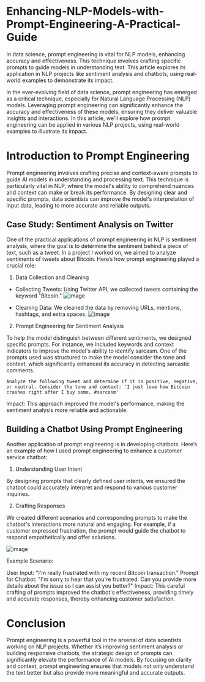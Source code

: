 # Enhancing-NLP-Models-with-Prompt-Engineering-A-Practical-Guide
In data science, prompt engineering is vital for NLP models, enhancing accuracy and effectiveness. This technique involves crafting specific prompts to guide models in understanding text. This article explores its application in NLP projects like sentiment analysis and chatbots, using real-world examples to demonstrate its impact.

In the ever-evolving field of data science, prompt engineering has emerged as a critical technique, especially for Natural Language Processing (NLP) models. Leveraging prompt engineering can significantly enhance the accuracy and effectiveness of these models, ensuring they deliver valuable insights and interactions. In this article, we'll explore how prompt engineering can be applied in various NLP projects, using real-world examples to illustrate its impact.

# Introduction to Prompt Engineering

Prompt engineering involves crafting precise and context-aware prompts to guide AI models in understanding and processing text. This technique is particularly vital in NLP, where the model's ability to comprehend nuances and context can make or break its performance. By designing clear and specific prompts, data scientists can improve the model's interpretation of input data, leading to more accurate and reliable outputs.

## Case Study: Sentiment Analysis on Twitter
One of the practical applications of prompt engineering in NLP is sentiment analysis, where the goal is to determine the sentiment behind a piece of text, such as a tweet. In a project I worked on, we aimed to analyze sentiments of tweets about Bitcoin. Here’s how prompt engineering played a crucial role:

1. Data Collection and Cleaning

* Collecting Tweets: Using Twitter API, we collected tweets containing the keyword "Bitcoin."
![image](https://github.com/Hagar-zakaria/Enhancing-NLP-Models-with-Prompt-Engineering-A-Practical-Guide/assets/93611934/17f625d0-3a5a-4e7c-9db1-a45de4deafa9)

* Cleaning Data: We cleaned the data by removing URLs, mentions, hashtags, and extra spaces.
![image](https://github.com/Hagar-zakaria/Enhancing-NLP-Models-with-Prompt-Engineering-A-Practical-Guide/assets/93611934/7c0dc621-f4fe-4025-aab2-b3e0c602de61)

2.  Prompt Engineering for Sentiment Analysis

To help the model distinguish between different sentiments, we designed specific prompts. For instance, we included keywords and context indicators to improve the model's ability to identify sarcasm. One of the prompts used was structured to make the model consider the tone and context, which significantly enhanced its accuracy in detecting sarcastic comments.

```plaintext
Analyze the following tweet and determine if it is positive, negative, or neutral. Consider the tone and context: 'I just love how Bitcoin crashes right after I buy some. #sarcasm'
```
Impact: This approach improved the model's performance, making the sentiment analysis more reliable and actionable.

## Building a Chatbot Using Prompt Engineering
Another application of prompt engineering is in developing chatbots. Here’s an example of how I used prompt engineering to enhance a customer service chatbot:

1. Understanding User Intent

By designing prompts that clearly defined user intents, we ensured the chatbot could accurately interpret and respond to various customer inquiries.

2. Crafting Responses

We created different scenarios and corresponding prompts to make the chatbot's interactions more natural and engaging. For example, if a customer expressed frustration, the prompt would guide the chatbot to respond empathetically and offer solutions.

![image](https://github.com/Hagar-zakaria/Enhancing-NLP-Models-with-Prompt-Engineering-A-Practical-Guide/assets/93611934/8271b9bf-020d-4d4d-bce9-ba2060bfe294)

Example Scenario:

User Input: "I'm really frustrated with my recent Bitcoin transaction."
Prompt for Chatbot: "I'm sorry to hear that you're frustrated. Can you provide more details about the issue so I can assist you better?"
Impact: This careful crafting of prompts improved the chatbot's effectiveness, providing timely and accurate responses, thereby enhancing customer satisfaction.

# Conclusion
Prompt engineering is a powerful tool in the arsenal of data scientists working on NLP projects. Whether it’s improving sentiment analysis or building responsive chatbots, the strategic design of prompts can significantly elevate the performance of AI models. By focusing on clarity and context, prompt engineering ensures that models not only understand the text better but also provide more meaningful and accurate outputs.
